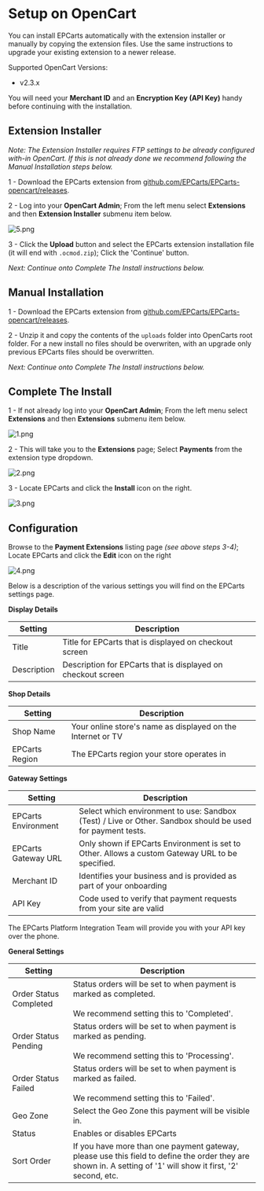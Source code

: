 <h1>Setup on OpenCart</h1>

You can install EPCarts automatically with the extension installer or manually by copying the extension files. Use the same instructions to upgrade your existing extension to a newer release.

Supported OpenCart Versions:

 * v2.3.x

<div class="panel">
  You will need your <b>Merchant ID</b> and an <b>Encryption Key (API Key)</b> handy before continuing with the installation.
</div>

## Extension Installer

_Note: The Extension Installer requires FTP settings to be already configured with-in OpenCart. If this is not already done we recommend following the Manual Installation steps below._

1 - Download the EPCarts extension from [github.com/EPCarts/EPCarts-opencart/releases](https://github.com/EPCarts/EPCarts-opencart/releases).

2 - Log into your **OpenCart Admin**; From the left menu select **Extensions** and then **Extension Installer** submenu item below.

![5.png](/img/platforms/opencart/5.png)

3 - Click the **Upload** button and select the EPCarts extension installation file (it will end with `.ocmod.zip`); Click the 'Continue' button. 

_Next: Continue onto Complete The Install instructions below._

## Manual Installation

1 - Download the EPCarts extension from [github.com/EPCarts/EPCarts-opencart/releases](https://github.com/EPCarts/EPCarts-opencart/releases).

2 - Unzip it and copy the contents of the `uploads` folder into OpenCarts root folder. For a new install no files should be overwriten, with an upgrade only previous EPCarts files should be overwritten.

_Next: Continue onto Complete The Install instructions below._

## Complete The Install

1 - If not already log into your **OpenCart Admin**; From the left menu select **Extensions** and then **Extensions** submenu item below.

![1.png](/img/platforms/opencart/1.png)

2 - This will take you to the **Extensions** page; Select **Payments** from the extension type dropdown.

![2.png](/img/platforms/opencart/2.png)

3 - Locate EPCarts and click the **Install** icon on the right.

![3.png](/img/platforms/opencart/3.png)

## Configuration

Browse to the **Payment Extensions** listing page *(see above steps 3-4)*; Locate EPCarts and click the **Edit** icon on the right

![4.png](/img/platforms/opencart/4.png)

Below is a description of the various settings you will find on the EPCarts settings page.

**Display Details**

Setting | Description
--- | ---
Title | Title for EPCarts that is displayed on checkout screen
Description | Description for EPCarts that is displayed on checkout screen

**Shop Details**

Setting | Description
--- | ---
Shop Name | Your online store's name as displayed on the Internet or TV
EPCarts Region | The EPCarts region your store operates in

**Gateway Settings**

Setting | Description
--- | ---
EPCarts Environment | Select which environment to use: Sandbox (Test) / Live or Other. Sandbox should be used for payment tests.
EPCarts Gateway URL | Only shown if EPCarts Environment is set to Other. Allows a custom Gateway URL to be specified.
Merchant ID | Identifies your business and is provided as part of your onboarding
API Key | Code used to verify that payment requests from your site are valid

<div class="panel">
  The EPCarts Platform Integration Team will provide you with your API key over the phone.
</div>

**General Settings**

Setting | Description
--- | ---
Order Status Completed | Status orders will be set to when payment is marked as completed.<br><br>We recommend setting this to 'Completed'.
Order Status Pending | Status orders will be set to when payment is marked as pending.<br><br>We recommend setting this to 'Processing'.
Order Status Failed | Status orders will be set to when payment is marked as failed.<br><br>We recommend setting this to 'Failed'.
Geo Zone | Select the Geo Zone this payment will be visible in.
Status | Enables or disables EPCarts
Sort Order | If you have more than one payment gateway, please use this field to define the order they are shown in. A setting of '1' will show it first, '2' second, etc.
